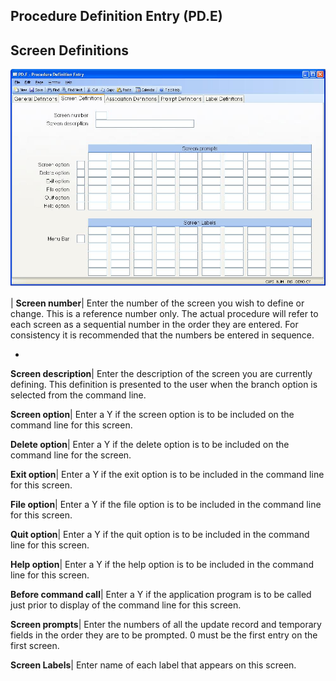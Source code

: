 ## Procedure Definition Entry (PD.E)
<PageHeader />

## Screen Definitions

![](./PD-E-2.jpg)

| **Screen number**|  Enter the number of the screen you wish to define or
change. This is a reference number only. The actual procedure will refer to
each screen as a sequential number in the order they are entered. For
consistency it is recommended that the numbers be entered in sequence.

-  
**Screen description**|  Enter the description of the screen you are currently
defining. This definition is presented to the user when the branch option is
selected from the command line.

**Screen option**|  Enter a Y if the screen option is to be included on the
command line for this screen.

**Delete option**|  Enter a Y if the delete option is to be included on the
command line for the screen.

**Exit option**|  Enter a Y if the exit option is to be included in the
command line for this screen.

**File option**|  Enter a Y if the file option is to be included in the
command line for this screen.

**Quit option**|  Enter a Y if the quit option is to be included in the
command line for this screen.

**Help option**|  Enter a Y if the help option is to be included in the
command line for this screen.

**Before command call**|  Enter a Y if the application program is to be called
just prior to display of the command line for this screen.

**Screen prompts**|  Enter the numbers of all the update record and temporary
fields in the order they are to be prompted. 0 must be the first entry on the
first screen.

**Screen Labels**|  Enter name of each label that appears on this screen.


<badge text= "Version 8.10.57 " vertical="middle" />

<PageFooter />
